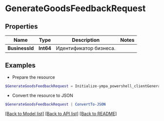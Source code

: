 # GenerateGoodsFeedbackRequest
## Properties

Name | Type | Description | Notes
------------ | ------------- | ------------- | -------------
**BusinessId** | **Int64** | Идентификатор бизнеса. | 

## Examples

- Prepare the resource
```powershell
$GenerateGoodsFeedbackRequest = Initialize-ympa_powershell_clientGenerateGoodsFeedbackRequest  -BusinessId null
```

- Convert the resource to JSON
```powershell
$GenerateGoodsFeedbackRequest | ConvertTo-JSON
```

[[Back to Model list]](../README.md#documentation-for-models) [[Back to API list]](../README.md#documentation-for-api-endpoints) [[Back to README]](../README.md)

